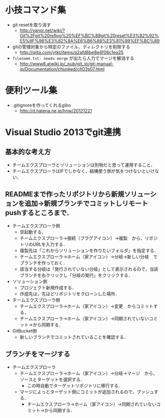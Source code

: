 # 小技コマンド集
- git resetを取り消す
  - http://yanor.net/wiki/?Git%2Fgit%20reflog%20%EF%BC%88git%20reset%E3%82%92%E5%8F%96%E3%82%8A%E6%B6%88%E3%81%99%EF%BC%89
- gitの管理対象から特定のファイル、ディレクトリを削除する
  - http://qiita.com/ytkt/items/a2afd6be8e4f06c1ea25
- `filename.txt: needs merge` が出たら人力でマージを解消する
  - http://www8.atwiki.jp/_pub/git_jp/git-manual-jp/Documentation/chunked/ch03s07.html

# 便利ツール集
- .gitignoreを作ってくれるgibo
  - http://d.hatena.ne.jp/hnw/20121221

# Visual Studio 2013でgit連携
## 基本的な考え方
- チームエクスプローラとソリューションは別物だと思って運用すること．
- チームエクスプローラはIFでしかなく，結構使う側が気をつけないといけない．

## READMEまで作ったリポジトリから新規ソリューションを追加→新規ブランチでコミットしリモートpushするところまで．
- チームエクスプローラ側
  - 空起動する．
  - チームエクスプローラ→接続（プラグアイコン）→複製　から，リポジトリのURLを入力する．
  - 複製先は「これからソリューションを作りたいフォルダ」を指定する．
  - チームエクスプローラ→ホーム（家アイコン）→分岐→新しい分岐　でブランチを作っておく．
  - 該当する分岐は「発行されていない分岐」として表示されるので，当該ブランチを右クリックし「分岐の発行」をクリックする．
- ソリューション側
  - プロジェクト新規作成する．
  - 作成先は，先ほどリポジトリをクローンした場所．
- チームエクスプローラ側
  - チームエクスプローラ→ホーム（家アイコン）→変更　からコミットする．
  - チームエクスプローラ→ホーム（家アイコン）→同期されていないコミット→から同期する．
- GitBucket側
  - 新しいブランチでコミットされていることを確認する．

## ブランチをマージする
- チームエクスプローラ
  - チームエクスプローラ→ホーム（家アイコン）→分岐→マージ　から，ソースとターゲットを選択する．
    - この時自動でターゲットリポジトリに移行する．
  - マージによっとターゲット側にコミットが追加されるので，プッシュする．
    - チームエクスプローラ→ホーム（家アイコン）→同期されていないコミット→から同期する．
